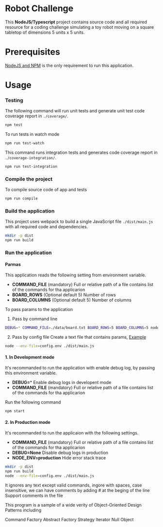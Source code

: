 # Robot Challenge

This **NodeJS/Typescript** project contains source code and all required resource for a coding challenge simulating a toy robot moving on a square tabletop of dimensions 5 units x 5 units.

# Prerequisites

[NodeJS and NPM](https://docs.npmjs.com/downloading-and-installing-node-js-and-npm) is the only requirement to run this application.


 # Usage

### Testing

The following command will run unit tests and generate unit test code coverage report in `./coverage/`.
```bash
npm test
```

To run tests in watch mode
```bash
npm run test-watch
```

This command runs integration tests and generates code coverage report in `./coverage-integration/`.
```bash
npm run test-integration
```

### Compile the project
To compile source code of app and tests
```bash
npm run compile
```

### Build the application


This project uses webpack to build a single JavaScript file `./dist/main.js` with all required code and dependencies.

```bash
mkdir -p dist
npm run build
```

### Run the application

#### Parmas

This application reads the following setting from environment variable.  
- **COMMAND_FILE** (mandatory) Full or relative path of a file contains list of the commands for tha applicarion
- **BOARD_ROWS** (Optional default 5) Number of rows
- **BOARD_COLUMNS** (Optional default 5) Number of columns

To pass params to the application 
1. Pass by command line
```bash
DEBUG=* COMMAND_FILE=./data/board.txt BOARD_ROWS=5 BOARD_COLUMNS=5 node ./dist/main.js
```
2. Pass by config file
Create a text file that contains params, [Example](./config.env)
```bash
node --env-file=config.env ./dist/main.js
```   

#### 1. In Development mode
It's recommanded to run the application with enable debug log, by passing this environment variable.
- **DEBUG=*** Enable debug logs in developent mode
- **COMMAND_FILE** (mandatory) Full or relative path of a file contains list of the commands for tha applicarion

Run the following command
```bash
npm start
```

#### 2. In Production mode
It's recommanded to run the applicaion with the following settings.

- **COMMAND_FILE** (mandatory) Full or relative path of a file contains list of the commands for tha applicarion
- **DEBUG=None** Disable debug logs in production
- **NODE_ENV=production** Hide error stack trace

```bash
mkdir -p dist
npm run build
node --env-file=config.env ./dist/main.js
```

It ignores any text except valid commands, ingore with spaces, case insensitive, we can have comments by adding # at the beging of the line
Support comments in the file


This program is a sample of a wide verity of Object-Oriented Design Patterns including

Command
Factory
Abstract Factory
Strategy
Iterator
Null Object